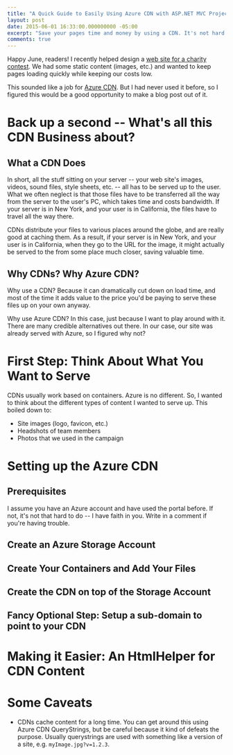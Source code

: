 ```yaml
---
title: "A Quick Guide to Easily Using Azure CDN with ASP.NET MVC Projects"
layout: post
date: 2015-06-01 16:33:00.000000000 -05:00
excerpt: "Save your pages time and money by using a CDN. It's not hard at all."
comments: true
---
```

Happy June, readers! I recently helped design a [web site for a charity contest](http://AlliesForACure.com). We had some static content (images, etc.) and wanted to keep pages loading quickly while keeping our costs low.

This sounded like a job for [Azure CDN](http://azure.microsoft.com/en-us/services/cdn/). But I had never used it before, so I figured this would be a good opportunity to make a blog post out of it.

# Back up a second -- What's all this CDN Business about?

## What a CDN Does

In short, all the stuff sitting on your server -- your web site's images, videos, sound files, style sheets, etc. -- all has to be served up to the user. What we often neglect is that those files have to be transferred all the way from the server to the user's PC, which takes time and costs bandwidth. If your server is in New York, and your user is in California, the files have to travel all the way there.

CDNs distribute your files to various places around the globe, and are really good at caching them. As a result, if your server is in New York, and your user is in California, when they go to the URL for the image, it might actually be served to the from some place much closer, saving valuable time. 

## Why CDNs? Why Azure CDN?

Why use a CDN? Because it can dramatically cut down on load time, and most of the time it adds value to the price you'd be paying to serve these files up on your own anyway.

Why use Azure CDN? In this case, just because I want to play around with it. There are many credible alternatives out there. In our case, our site was already served with Azure, so I figured why not?

# First Step: Think About What You Want to Serve

CDNs usually work based on containers. Azure is no different. So, I wanted to think about the different types of content I wanted to serve up. This boiled down to:

* Site images (logo, favicon, etc.)
* Headshots of team members
* Photos that we used in the campaign

# Setting up the Azure CDN

## Prerequisites

I assume you have an Azure account and have used the portal before. If not, it's not that hard to do -- I have faith in you. Write in a comment if you're having trouble.

## Create an Azure Storage Account

## Create Your Containers and Add Your Files

## Create the CDN on top of the Storage Account

## Fancy Optional Step: Setup a sub-domain to point to your CDN

# Making it Easier: An HtmlHelper for CDN Content

# Some Caveats

* CDNs cache content for a long time. You can get around this using Azure CDN QueryStrings, but be careful because it kind of defeats the purpose. Usually querystrings are used with something like a version of a site, e.g. `myImage.jpg?v=1.2.3`.
